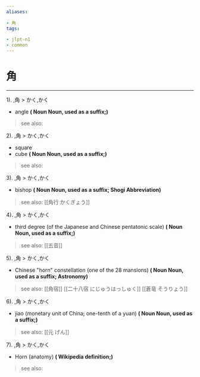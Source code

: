 ```yaml
---
aliases:
    
- 角
tags:
    
- jlpt-n1
- common
---
```


# 角
---
1).
,角 > かく,かく

- angle
**( Noun Noun, used as a suffix;)**
> see also: 
            
2).
,角 > かく,かく

- square
- cube
**( Noun Noun, used as a suffix;)**
> see also: 
            
3).
,角 > かく,かく

- bishop
**( Noun Noun, used as a suffix; Shogi Abbreviation)**
> see also:  [[角行 かくぎょう]]
            
4).
,角 > かく,かく

- third degree (of the Japanese and Chinese pentatonic scale)
**( Noun Noun, used as a suffix;)**
> see also:  [[五音]]
            
5).
,角 > かく,かく

- Chinese "horn" constellation (one of the 28 mansions)
**( Noun Noun, used as a suffix; Astronomy)**
> see also:  [[角宿]] [[二十八宿 にじゅうはっしゅく]] [[蒼竜 そうりょう]]
            
6).
,角 > かく,かく

- jiao (monetary unit of China; one-tenth of a yuan)
**( Noun Noun, used as a suffix;)**
> see also:  [[元 げん]]
            
7).
,角 > かく,かく

- Horn (anatomy)
**( Wikipedia definition;)**
> see also: 
            